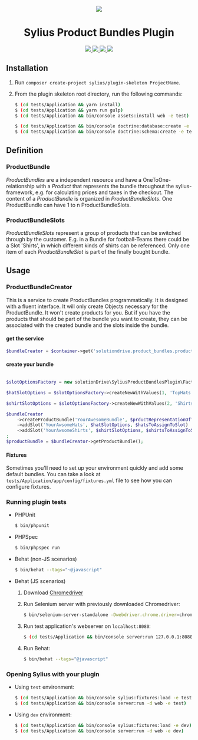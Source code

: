 <p align="center">
    <a href="http://sylius.org" target="_blank">
        <img src="http://demo.sylius.org/assets/shop/img/logo.png" />
    </a>
</p>
<h1 align="center">Sylius Product Bundles Plugin</h1>
<p align="center">
    <a href="https://packagist.org/packages/solutiondrive/sylius-product-bundles-plugin" title="License">
        <img src="https://img.shields.io/packagist/l/solutiondrive/sylius-product-bundles-plugin.svg" />
    </a>
    <a href="https://packagist.org/packages/solutiondrive/sylius-product-bundles-plugin" title="Version">
        <img src="https://img.shields.io/packagist/v/solutiondrive/sylius-product-bundles-plugin.svg" />
    </a>
    <a href="https://travis-ci.org/solutionDrive/SyliusProductBundlesPlugin" title="Build status">
        <img src="https://img.shields.io/travis/solutionDrive/SyliusProductBundlesPlugin/master.svg" />
    </a>
    <a href="https://scrutinizer-ci.com/g/solutionDrive/SyliusProductBundlesPlugin/" title="Scrutinizer">
        <img src="https://img.shields.io/scrutinizer/g/solutionDrive/SyliusProductBundlesPlugin.svg" />
    </a>
</p>

## Installation

1. Run `composer create-project sylius/plugin-skeleton ProjectName`.

2. From the plugin skeleton root directory, run the following commands:

    ```bash
    $ (cd tests/Application && yarn install)
    $ (cd tests/Application && yarn run gulp)
    $ (cd tests/Application && bin/console assets:install web -e test)
    
    $ (cd tests/Application && bin/console doctrine:database:create -e test)
    $ (cd tests/Application && bin/console doctrine:schema:create -e test)
    ```

## Definition
### ProductBundle
*ProductBundles* are a independent resource and have a OneToOne-relationship with a *Product* that represents the bundle
throughout the sylius-framework, e.g. for calculating prices and taxes in the checkout.
The content of a *ProductBundle* is organized in *ProductBundleSlots*. One ProductBundle can have 1 to n ProductBundleSlots.

### ProductBundleSlots
*ProductBundleSlots* represent a group of products that can be switched through by the customer. E.g. in a Bundle for 
football-Teams there could be a Slot 'Shirts', in which different kinds of shirts can be referenced. Only one item of
each *ProductBundleSlot* is part of the finally bought bundle.

## Usage
### ProductBundleCreator
This is a service to create ProductBundles programmatically. It is designed with a fluent interface. It will only create
Objects necessary for the ProductBundle. It won't create products for you. But if you have the products that should be 
part of the bundle you want to create, they can be associated with the created bundle and the slots inside the bundle.

#### get the service
```php
$bundleCreator = $container->get('solutiondrive.product_bundles.product_bundle_creator');
```

#### create your bundle
```php

$slotOptionsFactory = new solutionDrive\SyliusProductBundlesPlugin\Factory\ProductBundleSlotOptionsFactory();

$hatSlotOptions = $slotOptionsFactory->createNewWithValues(1, 'TopHats');

$shirtSlotOptions = $slotOptionsFactory->createNewWithValues(2, 'Shirts', ['someAdditionalOption' => 'AndItsValue']);

$bundleCreator
    ->createProductBundle('YourAwesomeBundle', $prductRepresentationOfTheBundle)
    ->addSlot('YourAwsomeHats', $hatSlotOptions, $hatsToAssignToSlot)
    ->addSlot('YourAwsomeShirts', $shirtSlotOptions, $shirtsToAssignToSlot)
;
$productBundle = $bundleCreator->getProductBundle();
```


#### Fixtures

Sometimes you'll need to set up your environment quickly and add some default bundles. 
You can take a look at `tests/Application/app/config/fixtures.yml` file to see how you can configure fixtures.


### Running plugin tests

  - PHPUnit

    ```bash
    $ bin/phpunit
    ```

  - PHPSpec

    ```bash
    $ bin/phpspec run
    ```

  - Behat (non-JS scenarios)

    ```bash
    $ bin/behat --tags="~@javascript"
    ```

  - Behat (JS scenarios)
 
    1. Download [Chromedriver](https://sites.google.com/a/chromium.org/chromedriver/)
    
    2. Run Selenium server with previously downloaded Chromedriver:
    
        ```bash
        $ bin/selenium-server-standalone -Dwebdriver.chrome.driver=chromedriver
        ```
    3. Run test application's webserver on `localhost:8080`:
    
        ```bash
        $ (cd tests/Application && bin/console server:run 127.0.0.1:8080 -d web -e test)
        ```
    
    4. Run Behat:
    
        ```bash
        $ bin/behat --tags="@javascript"
        ```

### Opening Sylius with your plugin

- Using `test` environment:

    ```bash
    $ (cd tests/Application && bin/console sylius:fixtures:load -e test)
    $ (cd tests/Application && bin/console server:run -d web -e test)
    ```
    
- Using `dev` environment:

    ```bash
    $ (cd tests/Application && bin/console sylius:fixtures:load -e dev)
    $ (cd tests/Application && bin/console server:run -d web -e dev)
    ```
